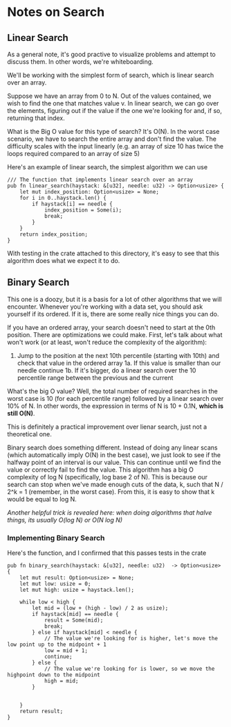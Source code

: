 # Notes on Search
## Linear Search 
As a general note, it's good practive to visualize problems and attempt to discuss them. In other words, we're whiteboarding.

We'll be working with the simplest form of search, which is linear search over an array. 

Suppose we have an array from 0 to N. Out of the values contained, we wish to find the one that matches value v. In linear search,
we can go over the elements, figuring out if the value if the one we're looking for and, if so, returning that index. 

What is the Big O value for this type of search? It's O(N). In the worst case scenario, we have to search the entire array and don't find the value. The difficulty scales with the input linearly (e.g. an array of size 10 has twice the loops required compared to an array of size 5)

Here's an example of linear search, the simplest algorithm we can use
``` 
/// The function that implements linear search over an array
pub fn linear_search(haystack: &[u32], needle: u32) -> Option<usize> {
    let mut index_position: Option<usize> = None;
    for i in 0..haystack.len() {
        if haystack[i] == needle {
            index_position = Some(i);
            break;
        } 
    }
    return index_position;
}
```

With testing in the crate attached to this directory, it's easy to see that this algorithm does what we expect it to do.

## Binary Search
This one is a doozy, but it is a basis for a lot of other algorithms that we will encounter. 
Whenever you're working with a data set, you should ask yourself if its ordered. If it is, there are some really nice things you can do. 

If you have an ordered array, your search doesn't need to start at the 0th position. There are optimizations we could make. 
First, let's talk about what won't work (or at least, won't reduce the complexity of the algorithm):
1. Jump to the position at the next 10th percentile (starting with 10th) and check that value in the ordered array
1a. If this value is smaller than our needle continue
1b. If it's bigger, do a linear search over the 10 percentile range between the previous and the current

What's the big O value? Well, the total number of required searches in the worst case is 10 (for each percentile range) followed by a linear search over 10% of N. In other words,
the expression in terms of N is 10 + 0.1N, **which is still O(N)**. 

This is definitely a practical improvement over lienar search, just not a theoretical one. 

Binary search does something different. Instead of doing any linear scans (which automatically imply O(N) in the best case), we just look to see if the halfway point of an interval
is our value. This can continue until we find the value or correctly fail to find the value. 
This algorithm has a big O complexity of log N (specifically, log base 2 of N). This is because our search can stop when we've made enough cuts of the data, k, such that N / 2^k = 1 (remember, in the worst case). From this, it is easy to show that k would be equal to log N.

*Another helpful trick is revealed here: when doing algorithms that halve things, its usually O(log N) or O(N log N)*

### Implementing Binary Search
Here's the function, and I confirmed that this passes tests in the crate
```
pub fn binary_search(haystack: &[u32], needle: u32)  -> Option<usize> {
    let mut result: Option<usize> = None;
    let mut low: usize = 0;
    let mut high: usize = haystack.len();

    while low < high {
        let mid = (low + (high - low) / 2 as usize);
        if haystack[mid] == needle {
            result = Some(mid);
            break;
        } else if haystack[mid] < needle {
            // The value we're looking for is higher, let's move the low point up to the midpoint + 1
            low = mid + 1;
            continue;
        } else {
            // The value we're looking for is lower, so we move the highpoint down to the midpoint
            high = mid;
        }


    }
    return result;
}
```